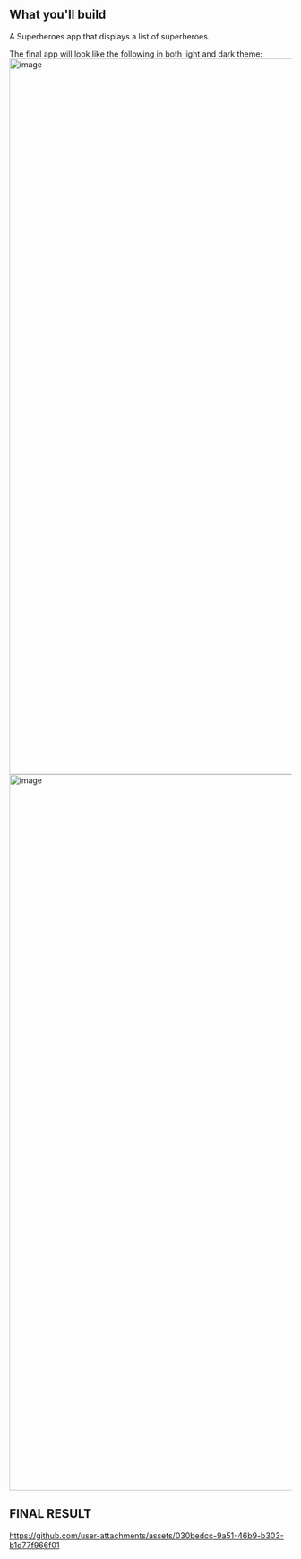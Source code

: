 ## What you'll build

A Superheroes app that displays a list of superheroes.

The final app will look like the following in both light and dark theme:
<img width="605" height="1277" alt="image" src="https://github.com/user-attachments/assets/ee9e3232-b41c-4f97-8044-8e9832f828d3" />
<img width="605" height="1277" alt="image" src="https://github.com/user-attachments/assets/9cca6b86-2845-41be-a882-1017d0eb2a28" />


## FINAL RESULT


https://github.com/user-attachments/assets/030bedcc-9a51-46b9-b303-b1d77f966f01

